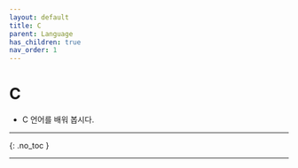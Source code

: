 ```yaml
---
layout: default
title: C
parent: Language
has_children: true
nav_order: 1
---
```


# C
- C 언어를 배워 봅시다.

---
{: .no_toc }

---
